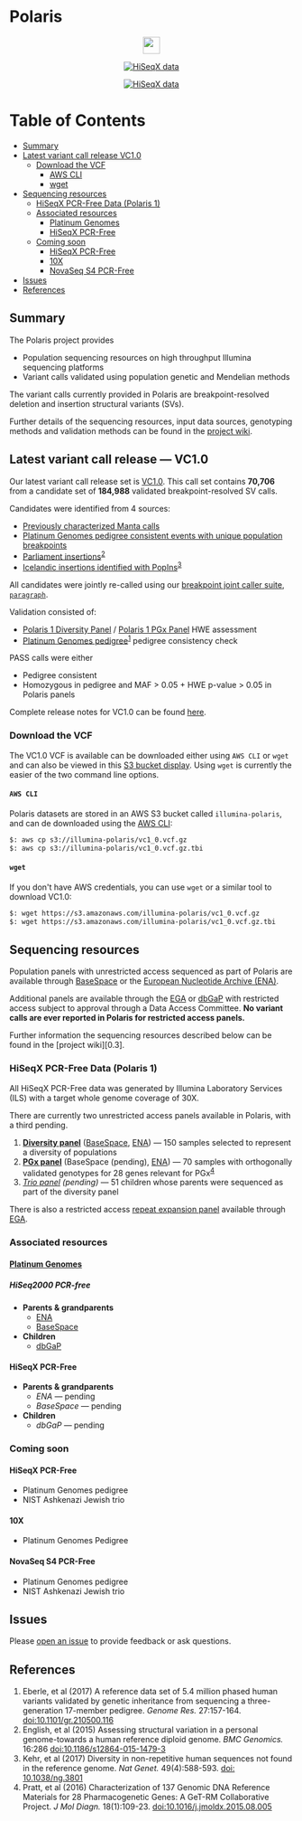 # Polaris

<p align="center">
<a href="../../wiki/Sample-Information">
<img src="https://img.shields.io/badge/Total%20samples%20sequenced-220-6d73f3.svg" height="30">
</a>
</p>

<p align="center">
<a href="../../wiki/Sample-Information#hiseqx-data-polaris-1">
<img src="https://img.shields.io/badge/HiSeqX%20data-Polaris%201-ed9d2d.svg" alt="HiSeqX data">
</a>
</p>

<p align="center">
<a href="release-notes/vc1_0.md#get-the-data">
<img src="https://img.shields.io/badge/Latest%20variant%20calls-VC1.0-8a6183.svg" alt="HiSeqX data">
</a>
</p>

<!-- [More information!][1.1] -->

[TOC]: #

# Table of Contents
- [Summary](#summary)
- [Latest variant call release  VC1.0](#latest-variant-call-release--vc10)
    - [Download the VCF](#download-the-vcf)
        - [AWS CLI](#aws-cli)
        - [wget](#wget)
- [Sequencing resources](#sequencing-resources)
    - [HiSeqX PCR-Free Data (Polaris 1)](#hiseqx-pcr-free-data-polaris-1)
    - [Associated resources](#associated-resources)
        - [Platinum Genomes](#platinum-genomes)
        - [HiSeqX PCR-Free](#hiseqx-pcr-free)
    - [Coming soon](#coming-soon)
        - [HiSeqX PCR-Free](#hiseqx-pcr-free)
        - [10X](#10x)
        - [NovaSeq S4 PCR-Free](#novaseq-s4-pcr-free)
- [Issues](#issues)
- [References](#references)


## Summary

The Polaris project provides
* Population sequencing resources on high throughput Illumina sequencing
  platforms
* Variant calls validated using population genetic and Mendelian methods

The variant calls currently provided in Polaris are breakpoint-resolved deletion
and insertion structural variants (SVs).

Further details of the sequencing resources, input data sources, genotyping
methods and validation methods can be found in the [project wiki][1.1].

## Latest variant call release &mdash; VC1.0

Our latest variant call release set is [VC1.0][2.1]. This call set contains
**70,706** from a candidate set of **184,988** validated breakpoint-resolved SV calls.

Candidates were identified from 4 sources:
* [Previously characterized Manta calls][2.2.1]
* [Platinum Genomes pedigree consistent events with unique population breakpoints][2.2.2]
* [Parliament insertions][2.2.3]<sup>[2](#English2015)</sup>
* [Icelandic insertions identified with PopIns][2.2.4]<sup>[3](#Kehr2017)</sup>

All candidates were jointly re-called using our
[breakpoint joint caller suite, `paragraph`][2.3].

Validation consisted of:

* [Polaris 1 Diversity Panel][3.1.1.1] / [Polaris 1 PGx Panel][3.1.2.1] HWE
  assessment
* [Platinum Genomes pedigree][2.4.1]<sup>[1](#Eberle2017)</sup> pedigree
  consistency check

PASS calls were either
* Pedigree consistent
* Homozygous in pedigree and MAF > 0.05 + HWE p-value > 0.05 in Polaris panels

Complete release notes for VC1.0 can be found [here][2.1].

### Download the VCF

The VC1.0 VCF is available can be downloaded either using `AWS CLI` or `wget`
and can also be viewed in this [S3 bucket display][2.5.1].  Using `wget` is
currently the easier of the two command line options.

#### `AWS CLI`

Polaris datasets are stored in an AWS S3 bucket called `illumina-polaris`, and
can de downloaded using the [AWS CLI][2.5.2]:

```bash
$: aws cp s3://illumina-polaris/vc1_0.vcf.gz
$: aws cp s3://illumina-polaris/vc1_0.vcf.gz.tbi
```

#### `wget`

If you don't have AWS credentials, you can use `wget` or a similar tool to
download VC1.0:

```bash
$: wget https://s3.amazonaws.com/illumina-polaris/vc1_0.vcf.gz
$: wget https://s3.amazonaws.com/illumina-polaris/vc1_0.vcf.gz.tbi
```

## Sequencing resources

Population panels with unrestricted access sequenced as part of Polaris are
available through [BaseSpace][3.1] or the
[European Nucleotide Archive (ENA)][3.2].

Additional panels are available through the [EGA][3.3] or [dbGaP][3.4] with
restricted access subject to approval through a Data Access Committee. **No
variant calls are ever reported in Polaris for restricted access panels.**

Further information the sequencing resources described below can be found in the
[project wiki][0.3].

### HiSeqX PCR-Free Data (Polaris 1)

All HiSeqX PCR-Free data was generated by Illumina Laboratory Services (ILS)
with a target whole genome coverage of 30X.

There are currently two unrestricted access panels available in Polaris, with a
third pending.

1. **[Diversity panel][3.1.1.1]** ([BaseSpace][3.1.1.2], [ENA][3.1.1.3]) &mdash;
   150 samples selected to represent a diversity of populations
2. **[PGx panel][3.1.2.1]** (BaseSpace (pending), [ENA][3.1.2.3]) &mdash; 70
   samples with orthogonally validated genotypes for 28 genes relevant for
   PGx<sup>[4](#Pratt2016)</sup>
3. *[Trio panel][3.1.3.1] (pending)* &mdash; 51 children whose parents were
   sequenced as part of the diversity panel

There is also a restricted access [repeat expansion panel][3.1.4.1] available
through [EGA][3.1.4.2].

### Associated resources

#### [Platinum Genomes][3.5]

##### HiSeq2000 PCR-free

* **Parents & grandparents**
  * [ENA][3.2.1]
  * [BaseSpace][3.2.2]
* **Children**
  * [dbGaP][3.2.3]

#### HiSeqX PCR-Free

* **Parents & grandparents**
  * *ENA* &mdash; pending
  * *BaseSpace* &mdash; pending
* **Children**
  * *dbGaP* &mdash; pending

### Coming soon

#### HiSeqX PCR-Free

* Platinum Genomes pedigree
* NIST Ashkenazi Jewish trio

#### 10X

* Platinum Genomes Pedigree

#### NovaSeq S4 PCR-Free

* Platinum Genomes pedigree
* NIST Ashkenazi Jewish trio

## Issues

Please [open an issue][4.1] to provide feedback or ask questions.

## References

1. <a name="Eberle2017"></a>Eberle, et al (2017) A reference data set of 5.4
   million phased human variants validated by genetic inheritance from
   sequencing a three-generation 17-member pedigree. *Genome Res.* 27:157-164.
   [doi:10.1101/gr.210500.116][5.2]
2. <a name="English2015"></a>English, et al (2015) Assessing structural
   variation in a personal genome-towards a human reference diploid genome. *BMC
   Genomics.* 16:286 [doi:10.1186/s12864-015-1479-3][5.4]
3. <a name="Kehr2017"></a>Kehr, et al (2017) Diversity in non-repetitive human
   sequences not found in the reference genome. *Nat Genet.* 49(4):588-593.
   [doi: 10.1038/ng.3801][5.3]
4. <a name="Pratt2016"></a> Pratt, et al (2016) Characterization of 137 Genomic
   DNA Reference Materials for 28 Pharmacogenetic Genes: A GeT-RM Collaborative
   Project. *J Mol Diagn.* 18(1):109-23. [doi:10.1016/j.jmoldx.2015.08.005][5.1]


[0.1]: ../../wiki/Sample-Information#hiseqx-data-polaris-1
[1.1]: ../../wiki/
[2.1]: release-notes/vc1_0.md
[2.2.1]: ../..//wiki/Input-Data-Sources#pop-manta
[2.2.2]: ../..//wiki/Input-Data-Sources#pg-pop
[2.2.3]: ../../wiki/Input-Data-Sources#parliament-insertions
[2.2.4]: ../..//wiki/Input-Data-Sources#popins-icelandic-insertions
[2.3]: ../../wiki/Joint-Genotyping-Methods#breakpoint-resolved-structural-variant-calls
[2.4.1]: https://github.com/Illumina/PlatinumGenomes
[2.5.1]: https://illumina.github.io/Polaris/
[2.5.2]: https://aws.amazon.com/cli/
[3.1]: https://basespace.illumina.com/home/index
[3.2]: https://www.ebi.ac.uk/ena
[3.3]: https://ega-archive.org/
[3.4]: https://www.ncbi.nlm.nih.gov/gap
[3.1.1.1]: ../../wiki/HiSeqX-Diversity-Panel
[3.1.1.2]: https://euc1.sh.basespace.illumina.com/projects/2265263
[3.1.1.3]: https://www.ebi.ac.uk/ena/data/view/PRJEB20654
[3.1.2.1]: ../../wiki/HiSeqX-PGx-Panel
[3.1.2.3]: https://www.ebi.ac.uk/ena/data/view/PRJEB19931
[3.1.3.1]: ../../wiki/HiSeqX-Trio-Panel
[3.1.4.1]: ../../wiki/HiSeqX-Repeat-Expansion-Panel
[3.1.4.2]: https://ega-archive.org/datasets/EGAD00001003562
[3.2.1]: https://www.ebi.ac.uk/ena/data/view/PRJEB3381
[3.2.2]: https://basespace.illumina.com/s/2K7LqNG7Mt1h
[3.2.3]: https://www.ncbi.nlm.nih.gov/projects/gap/cgi-bin/study.cgi?study_id=phs001224.v1.p1
[3.5]: ../../wiki/Sample-Information#platinum-genomes
[4.1]: issues
[5.1]: https://www.ncbi.nlm.nih.gov/pmc/articles/PMC4695224/
[5.2]: http://genome.cshlp.org/content/27/1/157
[5.3]: https://www.nature.com/ng/journal/v49/n4/full/ng.3801.html
[5.4]: https://bmcgenomics.biomedcentral.com/articles/10.1186/s12864-015-1479-3
